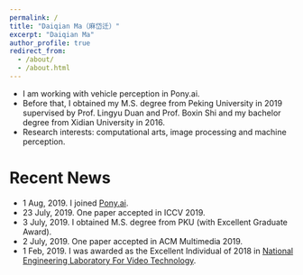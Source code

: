 ```yaml
---
permalink: /
title: "Daiqian Ma（麻岱迁）"
excerpt: "Daiqian Ma"
author_profile: true
redirect_from: 
  - /about/
  - /about.html
---
```


* I am working with vehicle perception in Pony.ai. 
* Before that, I obtained my M.S. degree from Peking University in 2019 supervised by Prof. Lingyu Duan and Prof. Boxin Shi and my bachelor degree from Xidian University in 2016.
* Research interests: computational arts, image processing and machine perception.


# Recent News
*  1 Aug,  2019. I joined [Pony.ai](https://www.pony.ai/).
* 23 July, 2019. One paper accepted in ICCV 2019.
*  3 July, 2019. I obtained M.S. degree from PKU (with Excellent Graduate Award).
*  2 July, 2019. One paper accepted in ACM Multimedia 2019.
*  1 Feb,  2019. I was awarded as the Excellent Individual of 2018 in [National Engineering Laboratory For Video Technology](http://idm.pku.edu.cn/).
